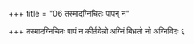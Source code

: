 +++
title = "06 तस्मादग्निचितः पापन् न"

+++
तस्मादग्निचितः पापं न कीर्तयेन्नो अग्निं बिभ्रतो नो अग्निविदः ६